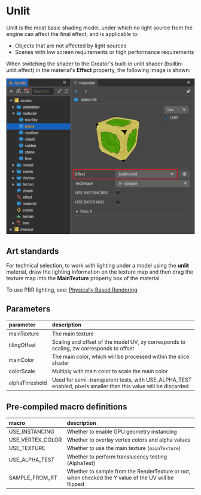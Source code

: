 # Unlit

Unlit is the most basic shading model, under which no light source from the engine can affect the final effect, and is applicable to:

- Objects that are not affected by light sources
- Scenes with low screen requirements or high performance requirements

When switching the shader to the Creator's built-in unlit shader (builtin-unlit.effect) in the material's **Effect** property, the following image is shown:

![unlit](img/unlit-shademode.png)

## Art standards

For technical selection, to work with lighting under a model using the **unlit** material, draw the lighting information on the texture map and then drag the texture map into the **MainTexture** property box of the material.

To use PBR lighting, see: [Physically Based Rendering](effect-builtin-pbr.md)

## Parameters

| parameter | description |
| :--- | :--- |
| mainTexture    | The main texture |
| tilingOffset   | Scaling and offset of the model UV, xy corresponds to scaling, zw corresponds to offset |
| mainColor      | The main color, which will be processed within the slice shader |
| colorScale     | Multiply with main color to scale the main color |
| alphaThreshold | Used for semi-transparent tests, with USE_ALPHA_TEST enabled, pixels smaller than this value will be discarded |

## Pre-compiled macro definitions

| macro | description |
| :--- | :---- |
| USE_INSTANCING | Whether to enable GPU geometry instancing |
| USE_VERTEX_COLOR | Whether to overlay vertex colors and alpha values |
| USE_TEXTURE      | Whether to use the main texture (`mainTexture`) |
| USE_ALPHA_TEST   | Whether to perform translucency testing (AlphaTest) |
| SAMPLE_FROM_RT   | Whether to sample from the RenderTexture or not, when checked the Y value of the UV will be flipped |
